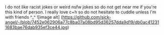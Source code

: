 l do not like racist jokes or weird nsfw jokes so do not get near me if you're this kind of person.
l really love c+h so do not hesitate to cuddle unless l'm with friends ^_^ 
![image alt] (https://github.com/sick-angel/-/blob/7452e062906a77c8ba07a08bd95d36257dda9d19/db0ac412311683bae76dab935ef3ce44.jpg)
  

